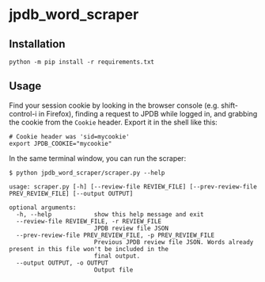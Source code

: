 # jpdb_word_scraper

## Installation

    python -m pip install -r requirements.txt

## Usage

Find your session cookie by looking in the browser console (e.g. shift-control-i in Firefox), finding a request to JPDB while logged in, and grabbing the cookie from the `Cookie` header. Export it in the shell like this:
```
# Cookie header was 'sid=mycookie'
export JPDB_COOKIE="mycookie"
```
In the same terminal window, you can run the scraper:
```
$ python jpdb_word_scraper/scraper.py --help

usage: scraper.py [-h] [--review-file REVIEW_FILE] [--prev-review-file PREV_REVIEW_FILE] [--output OUTPUT]

optional arguments:
  -h, --help            show this help message and exit
  --review-file REVIEW_FILE, -r REVIEW_FILE
                        JPDB review file JSON
  --prev-review-file PREV_REVIEW_FILE, -p PREV_REVIEW_FILE
                        Previous JPDB review file JSON. Words already present in this file won't be included in the
                        final output.
  --output OUTPUT, -o OUTPUT
                        Output file
```
